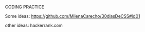 CODING PRACTICE

Some ideas:
https://github.com/MilenaCarecho/30diasDeCSS#id01


other ideas: 
hackerrank.com
